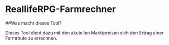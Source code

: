 # ReallifeRPG-Farmrechner

##Was macht dieses Tool?

Dieses Tool dient dazu mit den akutellen Marktpreisen sich den Ertrag einer Farmroute zu errechnen. 

